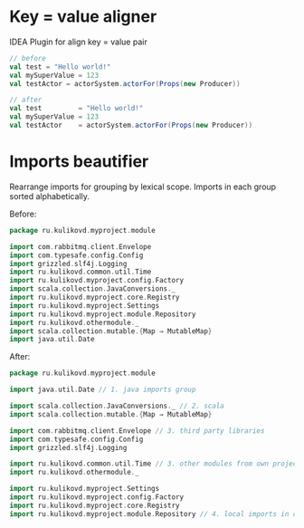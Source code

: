 Key = value aligner
===============

IDEA Plugin for align key = value pair

```scala
// before
val test = "Hello world!"
val mySuperValue = 123
val testActor = actorSystem.actorFor(Props(new Producer))

// after
val test         = "Hello world!"
val mySuperValue = 123
val testActor    = actorSystem.actorFor(Props(new Producer))
```


Imports beautifier
==================

Rearrange imports for grouping by lexical scope.
Imports in each group sorted alphabetically.

Before: 
```scala
package ru.kulikovd.myproject.module

import com.rabbitmq.client.Envelope
import com.typesafe.config.Config
import grizzled.slf4j.Logging
import ru.kulikovd.common.util.Time
import ru.kulikovd.myproject.config.Factory
import scala.collection.JavaConversions._
import ru.kulikovd.myproject.core.Registry
import ru.kulikovd.myproject.Settings
import ru.kulikovd.myproject.module.Repository
import ru.kulikovd.othermodule._
import scala.collection.mutable.{Map ⇒ MutableMap}
import java.util.Date
```

After:
```scala
package ru.kulikovd.myproject.module

import java.util.Date // 1. java imports group

import scala.collection.JavaConversions._ // 2. scala 
import scala.collection.mutable.{Map ⇒ MutableMap}

import com.rabbitmq.client.Envelope // 3. third party libraries
import com.typesafe.config.Config
import grizzled.slf4j.Logging

import ru.kulikovd.common.util.Time // 3. other modules from own project
import ru.kulikovd.othermodule._

import ru.kulikovd.myproject.Settings
import ru.kulikovd.myproject.config.Factory
import ru.kulikovd.myproject.core.Registry
import ru.kulikovd.myproject.module.Repository // 4. local imports in current module
```

